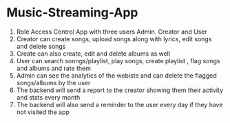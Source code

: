 # Music-Streaming-App
1. Role Access Control App with three users Admin. Creator and User </br>
2. Creator can create songs, upload songs along with lyrics, edit songs and delete songs </br>
3. Create can also create, edit and delete albums as well </br>
4. User can search sonngs/playlist, play songs, create playlist , flag songs and albums and rate them  </br>
5. Admin can see the analytics of the webiste and can delete the flagged songs/albums by the user </br>
6. The backend will send a report to the creator showing them their activity and stats every month </br>
7. The backend will also send a reminder to the user every day if they have not visited the app </br>
